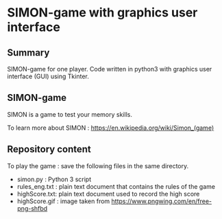# SIMON-game with graphics user interface

## Summary
SIMON-game for one player.
Code written in python3 with graphics user interface (GUI) using Tkinter.

## SIMON-game
SIMON is a game to test your memory skills.

To learn more about SIMON : https://en.wikipedia.org/wiki/Simon_(game)

## Repository content
To play the game : save the following files in the same directory.
* simon.py : Python 3 script
* rules_eng.txt : plain text document that contains the rules of the game
* highScore.txt: plain text document used to record the high score
* highScore.gif : image taken from https://www.pngwing.com/en/free-png-shfbd
